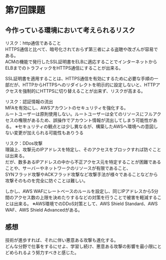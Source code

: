 # 第7回課題

## 今作っている環境において考えられるリスク

リスク：http通信であること  
HTTPS通信と比べて、暗号化されておらず第三者による盗聴や改ざんが容易である。  
ACMの機能で発行したSSL証明書をELBに適応することでインターネットからELBまでのトラフィックをHTTPS通信にすることが出来る。

SSL証明書を適用することは、HTTPS通信を有効にするために必要な手順の一部だが、HTTPからHTTPSへのリダイレクトを明示的に設定しないと、HTTPアクセスを強制的にHTTPSに切り替えることが出来ず、リスクが高まる。

リスク：認証情報の流出  
MFAを有効にし、AWSアカウントのセキュリティを強化する。  
ルートユーザーは原則使用しない。ルートユーザーは全てのリソースにフルアクセスの権限があるため、誤操作でアカウント情報が流出してしまう可能性がある。
※セキュリティの観点とは少し異なるが、構築したAWSへ環境への意図しない変更が加えられる可能性もありうる

リスク：DDos攻撃  
理論上、攻撃元のIPアドレスを特定し、そのアクセスをブロックすれば防ぐことは出来る。  
だが、数多あるIPアドレスの中から不正アクセス元を特定することが困難であることや、サーバーやネットワークのリソースが有限であること、  
SYNフラッド攻撃やACKフラッド攻撃など攻撃手法が様々であることなどから攻撃そのものを完全に防ぐことは難しい。

しかし、AWS WAFにレートベースのルールを設定し、同じIPアドレスから5分間のアクセス数の上限を決めたりするなどの対策を行うことで被害を軽減することは出来る。
※AWS環境でのDDoS対策として、AWS Shield Standard、AWS WAF、AWS Shield Advancedがある。

## 感想  
技術が進歩すれば、それに伴い悪意ある攻撃も進化する。  
どんな分野で仕事をするにせよ、学習し続け、悪意ある攻撃の影響を最小限にとどめられるよう努力すべきと感じた。
